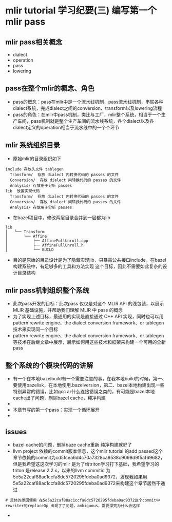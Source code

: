 # mlir tutorial 学习纪要(三) 编写第一个mlir pass

## mlir pass相关概念
- dialect
- operation
- pass
- lowering

## pass在整个mlir的概念、角色
- pass的概念：pass在mlir中是一个流水线机制，pass流水线机制，串联各种dialect系统，完成dialect之间的conversion、transform以及lowering流程
- pass的角色：在mlir中pass机制，类比与工厂，mlir整个系统，相当于一个生产车间，pass机制就是整个生产车间的流水线系统，各个dialect以及各dialect定义的operation相当于流水线中的一个个环节

## mlir 系统组织目录
- 原始mlir的目录组织如下
```
include 存放头文件 tablegen
  Transform/  存放 dialect 内转换代码的 passes 的文件
  Conversion/  存放 dialect 间转换代码的 passes 的文件
  Analysis/ 存放用于分析 passes
lib  放置实现代码
  Transform/  存放 dialect 内转换代码的 passes 的文件
  Conversion/  存放 dialect 间转换代码的 passes 的文件
  Analysis/ 存放用于分析 passes
```
- 在bazel项目中，修改两层目录合并到一层都为lib
```
lib
│   └── Transform
│       └── Affine
│           ├── AffineFullUnroll.cpp
│           ├── AffineFullUnroll.h
│           └── BUILD
```
- 目的是原始的目录设计是为了隐藏实现lib，只暴露公共接口include，在bazel构建系统中，有足够多的工具和方法实现  这个目标，因此不需要如此复杂的设计目录结构
## mlir pass机制组织整个系统
- 此次pass开发的目标：此次pass 仅仅是对这个 MLIR API 的浅包装，以展示 MLIR 基础设施，并帮助我们理解 MLIR 中 pass 的概念
- 为了实现上述目标，最通用的实现是直接通过 C++ API 实现，同时也可以用pattern rewrite engine、the dialect conversion framework、or tablegen 技术来实现同一个目标
- pattern rewrite engine、the dialect conversion framework、or tablegen等技术在后继文章中展示，展示如何用这些技术和框架来构建一个可用的全新pass
## 整个系统的个模块代码的讲解
- 有一个在本地bazelbuild有一个需要注意的事，在我本地build的时候，第一、要使用bazelisk，在本地使用.bazelversion，第二、bazel本地构建出现一些特别异常的错误，比如gcc ar什么连接错误之类的，有可能是bazel本地cache出了问题，删除bazel cache，纯净构建
- 
- 本章节写的第一个pass：实现一个循环展开
- 
## issues
- bazel cache的问题，删掉baze cache重新 纯净构建就好了
- llvm project 依赖的commit版本信息，这个mlir tutorial 的add passed这个章节依赖的commit为cd5fcea6d4c70a7328ca9538c9098d9f5af69682，但是我希望这这次学习的mlir 是为了给triton学习打下基础，我希望学习的triton 是release 2.2.x，以来的llvm commitid 为5e5a22caf88ac1ccfa8dc5720295fdeba0ad9372，发现我如果用 5e5a22caf88ac1ccfa8dc5720295fdeba0ad9372来构建这个章节居然不通过
```
# 具体的原因使用 在5e5a22caf88ac1ccfa8dc5720295fdeba0ad9372这个commit中rewriter的replaceOp 出现了了问题，ambiguous，需要深究为什么会这样
```
- 
